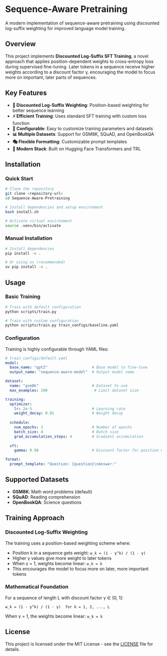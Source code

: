 # Sequence-Aware Pretraining

A modern implementation of sequence-aware pretraining using discounted log-suffix weighting for improved language model training.

## Overview

This project implements **Discounted Log-Suffix SFT Training**, a novel approach that applies position-dependent weights to cross-entropy loss during supervised fine-tuning. Later tokens in a sequence receive higher weights according to a discount factor γ, encouraging the model to focus more on important, later parts of sequences.

## Key Features

- **🎯 Discounted Log-Suffix Weighting**: Position-based weighting for better sequence learning
- **⚡ Efficient Training**: Uses standard SFT training with custom loss function  
- **🔧 Configurable**: Easy to customize training parameters and datasets
- **📊 Multiple Datasets**: Support for GSM8K, SQuAD, and OpenBookQA
- **🎭 Flexible Formatting**: Customizable prompt templates
- **🚀 Modern Stack**: Built on Hugging Face Transformers and TRL

## Installation

### Quick Start

```bash
# Clone the repository
git clone <repository-url>
cd Sequence-Aware-Pretraining

# Install dependencies and setup environment
bash install.sh

# Activate virtual environment
source .venv/bin/activate
```

### Manual Installation

```bash
# Install dependencies
pip install -e .

# Or using uv (recommended)
uv pip install -e .
```

## Usage

### Basic Training

```bash
# Train with default configuration
python scripts/train.py

# Train with custom configuration
python scripts/train.py train_configs/baseline.yaml
```

### Configuration

Training is highly configurable through YAML files:

```yaml
# train_configs/default.yaml
model:
  base_name: "gpt2"                    # Base model to fine-tune
  output_name: "sequence-aware-model"  # Output model name

dataset:
  name: "gsm8k"                        # Dataset to use
  max_examples: 100                     # Limit dataset size

training:
  optimizer:
    lr: 2e-5                           # Learning rate
    weight_decay: 0.01                 # Weight decay
  
  schedule:
    num_epochs: 3                      # Number of epochs
    batch_size: 4                      # Batch size
    grad_accumulation_steps: 4         # Gradient accumulation
  
  sft:
    gamma: 0.98                        # Discount factor for position weighting

format:
  prompt_template: "Question: {question}\nAnswer:"
```

## Supported Datasets

- **GSM8K**: Math word problems (default)
- **SQuAD**: Reading comprehension  
- **OpenBookQA**: Science questions

## Training Approach

### Discounted Log-Suffix Weighting

The training uses a position-based weighting scheme where:

- Position k in a sequence gets weight: `w_k = (1 - γ^k) / (1 - γ)`
- Higher γ values give more weight to later tokens
- When γ = 1, weights become linear: `w_k = k`
- This encourages the model to focus more on later, more important tokens

### Mathematical Foundation

For a sequence of length L with discount factor γ ∈ (0, 1]:

```
w_k = (1 - γ^k) / (1 - γ)  for k = 1, 2, ..., L
```

When γ = 1, the weights become linear: `w_k = k`

## License

This project is licensed under the MIT License - see the [LICENSE](LICENSE) file for details.

```